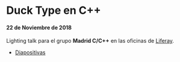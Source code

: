 # Duck Type en C++
#### 22 de Noviembre de 2018

Lighting talk para el grupo **Madrid C/C++** en las oficinas de [Liferay](https://www.liferay.com/es/home).

* [Diapositivas]()
